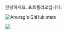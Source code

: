 안녕하세요. 포트폴리오입니다.

![Anurag's GitHub stats](https://github-readme-stats.vercel.app/api?username=ddQvQbb&show_icons=true&theme=radical)



<img src="https://img.shields.io/badge/Python-3766AB?style=flat-square&logo=Python&logoColor=white"/></a>

